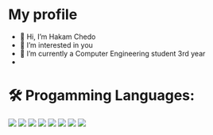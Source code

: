 # My profile
- 👋 Hi, I’m Hakam Chedo 
- 👀 I’m interested in you
- 🌱 I’m currently a Computer Engineering student 3rd year
- 
# 🛠️ Progamming Languages:
<img src ="https://img.shields.io/badge/c-%2300599C.svg?style=for-the-badge&logo=c&logoColor=white" />
<img src ="https://img.shields.io/badge/c%23-%23239120.svg?style=for-the-badge&logo=c-sharp&logoColor=white" />
<img src ="https://img.shields.io/badge/c++-%2300599C.svg?style=for-the-badge&logo=c%2B%2B&logoColor=white" />
<img src ="https://img.shields.io/badge/html5-%23E34F26.svg?style=for-the-badge&logo=html5&logoColor=white" />
<img src ="https://img.shields.io/badge/css3-%231572B6.svg?style=for-the-badge&logo=css3&logoColor=white" />
<img src ="https://img.shields.io/badge/bootstrap-%23563D7C.svg?style=for-the-badge&logo=bootstrap&logoColor=white" />
<img src ="https://img.shields.io/badge/.NET-5C2D91?style=for-the-badge&logo=.net&logoColor=white" />
<img src ="https://img.shields.io/badge/style=for-the-badge&logo=Windows form&logoColor=blue" />
<!---
H4K4M/H4K4M is a ✨ special ✨ repository because its `README.md` (this file) appears on your GitHub profile.
You can click the Preview link to take a look at your changes.
--->
